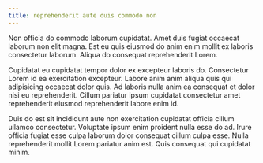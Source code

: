 ```yaml
---
title: reprehenderit aute duis commodo non
---
```


Non officia do commodo laborum cupidatat. Amet duis fugiat occaecat laborum non elit magna. Est eu quis eiusmod do anim enim mollit ex laboris consectetur laborum. Aliqua do consequat reprehenderit Lorem.

Cupidatat eu cupidatat tempor dolor ex excepteur laboris do. Consectetur Lorem id ea exercitation excepteur. Labore anim anim aliqua quis qui adipisicing occaecat dolor quis. Ad laboris nulla anim ea consequat et dolor nisi eu reprehenderit. Cillum pariatur ipsum cupidatat consectetur amet reprehenderit eiusmod reprehenderit labore enim id.

Duis do est sit incididunt aute non exercitation cupidatat officia cillum ullamco consectetur. Voluptate ipsum enim proident nulla esse do ad. Irure officia fugiat esse culpa laborum dolor consequat cillum culpa esse. Nulla reprehenderit mollit Lorem pariatur anim est. Quis consequat qui cupidatat minim.